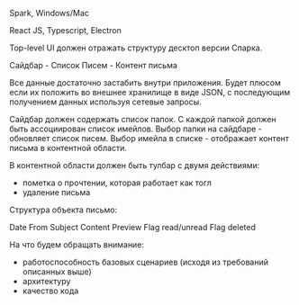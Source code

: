 Spark, Windows/Mac

React JS, Typescript, Electron

Top-level UI должен отражать структуру десктоп версии Спарка.

Сайдбар - Список Писем - Контент письма

Все данные достаточно застабить внутри приложения.
Будет плюсом если их положить во внешнее хранилище в виде JSON, с последующим получением данных используя сетевые запросы.

Сайдбар должен содержать список папок.
С каждой папкой должен быть ассоциирован список имейлов.
Выбор папки на сайдбаре - обновляет список писем.
Выбор имейла в списке - отображает контент письма в контентной области.

В контентной области должен быть тулбар с двумя действиями:

- пометка о прочтении, которая работает как тогл
- удаление письма

Структура объекта письмо:

Date
From
Subject
Content Preview
Flag read/unread
Flag deleted

На что будем обращать внимание:

- работоспособность базовых сценариев (исходя из требований описанных выше)
- архитектуру
- качество кода
